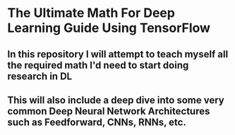 # The Ultimate Math For Deep Learning Guide Using TensorFlow

## In this repository I will attempt to teach myself all the required math I'd need to start doing research in DL
## This will also include a deep dive into some very common Deep Neural Network Architectures such as **Feedforward**, **CNNs**, **RNNs**, etc. 
